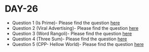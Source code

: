 # DAY-26

* Question 1 (Is Prime)- Please find the question [here](./Question-1/question.pdf)
* Question 2 (Viral Advertising)- Please find the question [here](./Question-2/question.pdf)
* Question 3 (Word Rangoli)- Please find the question [here](./Question-3/question.pdf)
* Question 4 (Three Sum)- Please find the question [here](https://leetcode.com/problems/3sum)
* Question 5 (CPP- Hellow World)- Please find the question [here](./Question-5/question.pdf)
